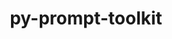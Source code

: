 ---
title: "py-prompt-toolkit"
layout: cache
categories: [package, develop]
meta: {"compilers": ["none"], "num_specs": 40, "num_specs_by_stack": {"data-vis-sdk": 10, "e4s": 10, "e4s-neoverse-v2": 10, "radiuss": 10, "root": 40}, "oss": ["ubuntu18.04", "ubuntu20.04", "ubuntu22.04"], "platforms": ["linux"], "stacks": ["data-vis-sdk", "e4s", "e4s-neoverse-v2", "radiuss", "root"], "targets": ["neoverse_v2", "x86_64_v3"], "versions": ["3.0.43"]}
spec_details: [{"compiler": "none", "hash": "2mbgu4qclrc5jrqel4jpygquzvpdsdwe", "os": "ubuntu22.04", "platform": "linux", "size": "-", "stacks": ["e4s", "root"], "target": "x86_64_v3", "variants": ["build_system=python_pip"], "versions": ["3.0.43"]}, {"compiler": "none", "hash": "2pgpfkv6qvgqxq7av7guh6u6fxmj46xz", "os": "ubuntu18.04", "platform": "linux", "size": "-", "stacks": ["radiuss", "root"], "target": "x86_64_v3", "variants": ["build_system=python_pip"], "versions": ["3.0.43"]}, {"compiler": "none", "hash": "3gqouje5iysa5fzduuvzcvhm3xp7x2jc", "os": "ubuntu22.04", "platform": "linux", "size": "-", "stacks": ["e4s-neoverse-v2", "root"], "target": "neoverse_v2", "variants": ["build_system=python_pip"], "versions": ["3.0.43"]}, {"compiler": "none", "hash": "3tcdagk733fs26behlu6dysw23ns6etr", "os": "ubuntu20.04", "platform": "linux", "size": "-", "stacks": ["data-vis-sdk", "root"], "target": "x86_64_v3", "variants": ["build_system=python_pip"], "versions": ["3.0.43"]}, {"compiler": "none", "hash": "4sizh7gky3lipdf5isnwigtu3ibl5pin", "os": "ubuntu22.04", "platform": "linux", "size": "-", "stacks": ["e4s", "root"], "target": "x86_64_v3", "variants": ["build_system=python_pip"], "versions": ["3.0.43"]}, {"compiler": "none", "hash": "5bgkylswh4wfpk6zxnw3tswzstltxmfs", "os": "ubuntu22.04", "platform": "linux", "size": "-", "stacks": ["e4s-neoverse-v2", "root"], "target": "neoverse_v2", "variants": ["build_system=python_pip"], "versions": ["3.0.43"]}, {"compiler": "none", "hash": "5ietueijrrejojujrgkits7zgsutsihf", "os": "ubuntu22.04", "platform": "linux", "size": "-", "stacks": ["e4s-neoverse-v2", "root"], "target": "neoverse_v2", "variants": ["build_system=python_pip"], "versions": ["3.0.43"]}, {"compiler": "none", "hash": "5p5hdt3s4e2g2hulsndmhh6incuyan44", "os": "ubuntu22.04", "platform": "linux", "size": "-", "stacks": ["e4s-neoverse-v2", "root"], "target": "neoverse_v2", "variants": ["build_system=python_pip"], "versions": ["3.0.43"]}, {"compiler": "none", "hash": "5t5tdj627pw6gqs2qkwdv2n3szqzekre", "os": "ubuntu18.04", "platform": "linux", "size": "-", "stacks": ["radiuss", "root"], "target": "x86_64_v3", "variants": ["build_system=python_pip"], "versions": ["3.0.43"]}, {"compiler": "none", "hash": "6nafmblcbwxibuc7dpoyphhf4jqppyjv", "os": "ubuntu20.04", "platform": "linux", "size": "-", "stacks": ["data-vis-sdk", "root"], "target": "x86_64_v3", "variants": ["build_system=python_pip"], "versions": ["3.0.43"]}, {"compiler": "none", "hash": "a7jfskmy2kjjylscjjawr4fjjp5kyxtp", "os": "ubuntu22.04", "platform": "linux", "size": "-", "stacks": ["e4s", "root"], "target": "x86_64_v3", "variants": ["build_system=python_pip"], "versions": ["3.0.43"]}, {"compiler": "none", "hash": "aernidx7bup2bgkpsmzhbdnrhikkgmcq", "os": "ubuntu22.04", "platform": "linux", "size": "-", "stacks": ["e4s-neoverse-v2", "root"], "target": "neoverse_v2", "variants": ["build_system=python_pip"], "versions": ["3.0.43"]}, {"compiler": "none", "hash": "atumrsyw3qzy2n5p5mppchltnwzmatn3", "os": "ubuntu18.04", "platform": "linux", "size": "-", "stacks": ["radiuss", "root"], "target": "x86_64_v3", "variants": ["build_system=python_pip"], "versions": ["3.0.43"]}, {"compiler": "none", "hash": "bfq4w2qhjeoa2xydwyfzxzfgvcfrlo7h", "os": "ubuntu18.04", "platform": "linux", "size": "-", "stacks": ["radiuss", "root"], "target": "x86_64_v3", "variants": ["build_system=python_pip"], "versions": ["3.0.43"]}, {"compiler": "none", "hash": "cepnll5nqhmcm77xudus3d6qdqp253r3", "os": "ubuntu20.04", "platform": "linux", "size": "-", "stacks": ["data-vis-sdk", "root"], "target": "x86_64_v3", "variants": ["build_system=python_pip"], "versions": ["3.0.43"]}, {"compiler": "none", "hash": "d44semxzobj6jni34bsiy7ob6qu3wdyy", "os": "ubuntu22.04", "platform": "linux", "size": "-", "stacks": ["e4s", "root"], "target": "x86_64_v3", "variants": ["build_system=python_pip"], "versions": ["3.0.43"]}, {"compiler": "none", "hash": "dyjazmodtdr77jvgw7fh3mbcojs7iedr", "os": "ubuntu22.04", "platform": "linux", "size": "-", "stacks": ["e4s-neoverse-v2", "root"], "target": "neoverse_v2", "variants": ["build_system=python_pip"], "versions": ["3.0.43"]}, {"compiler": "none", "hash": "fb7g5gabgsaieawxwbatb5lnw3pgu2hs", "os": "ubuntu20.04", "platform": "linux", "size": "-", "stacks": ["data-vis-sdk", "root"], "target": "x86_64_v3", "variants": ["build_system=python_pip"], "versions": ["3.0.43"]}, {"compiler": "none", "hash": "fkda2uye6p5yhxv4bkgcf2auwxonjbpa", "os": "ubuntu18.04", "platform": "linux", "size": "-", "stacks": ["radiuss", "root"], "target": "x86_64_v3", "variants": ["build_system=python_pip"], "versions": ["3.0.43"]}, {"compiler": "none", "hash": "fuslc3gujirofhxz75o2s5y5zsthjaip", "os": "ubuntu20.04", "platform": "linux", "size": "-", "stacks": ["data-vis-sdk", "root"], "target": "x86_64_v3", "variants": ["build_system=python_pip"], "versions": ["3.0.43"]}, {"compiler": "none", "hash": "hrmgzzzuwtm2taguyrbmpmwlanu7xprs", "os": "ubuntu22.04", "platform": "linux", "size": "-", "stacks": ["e4s", "root"], "target": "x86_64_v3", "variants": ["build_system=python_pip"], "versions": ["3.0.43"]}, {"compiler": "none", "hash": "i35dqs45b2ayddcifvfdru32pptcohko", "os": "ubuntu18.04", "platform": "linux", "size": "-", "stacks": ["radiuss", "root"], "target": "x86_64_v3", "variants": ["build_system=python_pip"], "versions": ["3.0.43"]}, {"compiler": "none", "hash": "isvfdzo4k7bpqpx3aokajfq3s4au6rkw", "os": "ubuntu22.04", "platform": "linux", "size": "-", "stacks": ["e4s-neoverse-v2", "root"], "target": "neoverse_v2", "variants": ["build_system=python_pip"], "versions": ["3.0.43"]}, {"compiler": "none", "hash": "k4o6d6j4uvuni6qprkiqmsj6v5rk6o6b", "os": "ubuntu22.04", "platform": "linux", "size": "-", "stacks": ["e4s-neoverse-v2", "root"], "target": "neoverse_v2", "variants": ["build_system=python_pip"], "versions": ["3.0.43"]}, {"compiler": "none", "hash": "ktplz3iooioba75qc5gnmsy2owkugdg2", "os": "ubuntu20.04", "platform": "linux", "size": "-", "stacks": ["data-vis-sdk", "root"], "target": "x86_64_v3", "variants": ["build_system=python_pip"], "versions": ["3.0.43"]}, {"compiler": "none", "hash": "l5ecn7jd7ss2akwig5urx277hixxswpb", "os": "ubuntu20.04", "platform": "linux", "size": "-", "stacks": ["data-vis-sdk", "root"], "target": "x86_64_v3", "variants": ["build_system=python_pip"], "versions": ["3.0.43"]}, {"compiler": "none", "hash": "lms5b3jqmlzuxza4npncdbxrz66uhmjw", "os": "ubuntu18.04", "platform": "linux", "size": "-", "stacks": ["radiuss", "root"], "target": "x86_64_v3", "variants": ["build_system=python_pip"], "versions": ["3.0.43"]}, {"compiler": "none", "hash": "ln2ykzemiiiy427gc7qhqbs7yfvrurxu", "os": "ubuntu22.04", "platform": "linux", "size": "-", "stacks": ["e4s", "root"], "target": "x86_64_v3", "variants": ["build_system=python_pip"], "versions": ["3.0.43"]}, {"compiler": "none", "hash": "loipyp6gznj7w6qqg7ksmc5qfpp4bxnv", "os": "ubuntu22.04", "platform": "linux", "size": "-", "stacks": ["e4s", "root"], "target": "x86_64_v3", "variants": ["build_system=python_pip"], "versions": ["3.0.43"]}, {"compiler": "none", "hash": "pfigi4656mlghcnzygu7lrg5t7osdrqr", "os": "ubuntu18.04", "platform": "linux", "size": "-", "stacks": ["radiuss", "root"], "target": "x86_64_v3", "variants": ["build_system=python_pip"], "versions": ["3.0.43"]}, {"compiler": "none", "hash": "pssrunkhoidz7owgktays2zduphydwgp", "os": "ubuntu18.04", "platform": "linux", "size": "-", "stacks": ["radiuss", "root"], "target": "x86_64_v3", "variants": ["build_system=python_pip"], "versions": ["3.0.43"]}, {"compiler": "none", "hash": "qazpeqmpkeibgmkvrpzyflnxir4odhru", "os": "ubuntu18.04", "platform": "linux", "size": "-", "stacks": ["radiuss", "root"], "target": "x86_64_v3", "variants": ["build_system=python_pip"], "versions": ["3.0.43"]}, {"compiler": "none", "hash": "qn4l4ezev3ksfellxylpr4e2cpb5vtid", "os": "ubuntu20.04", "platform": "linux", "size": "-", "stacks": ["data-vis-sdk", "root"], "target": "x86_64_v3", "variants": ["build_system=python_pip"], "versions": ["3.0.43"]}, {"compiler": "none", "hash": "spf6dleeiw3is45o52qxx3xyt2ivziu2", "os": "ubuntu20.04", "platform": "linux", "size": "-", "stacks": ["data-vis-sdk", "root"], "target": "x86_64_v3", "variants": ["build_system=python_pip"], "versions": ["3.0.43"]}, {"compiler": "none", "hash": "uzyvrbzesadcrds6bci7p5mschxgy63g", "os": "ubuntu22.04", "platform": "linux", "size": "-", "stacks": ["e4s", "root"], "target": "x86_64_v3", "variants": ["build_system=python_pip"], "versions": ["3.0.43"]}, {"compiler": "none", "hash": "vuysoowpbvjrgm3e276pqazmahy4kp2o", "os": "ubuntu22.04", "platform": "linux", "size": "-", "stacks": ["e4s", "root"], "target": "x86_64_v3", "variants": ["build_system=python_pip"], "versions": ["3.0.43"]}, {"compiler": "none", "hash": "vwma2fdeimiwtjtipk34t3lkljtiiaog", "os": "ubuntu20.04", "platform": "linux", "size": "-", "stacks": ["data-vis-sdk", "root"], "target": "x86_64_v3", "variants": ["build_system=python_pip"], "versions": ["3.0.43"]}, {"compiler": "none", "hash": "wajmq4qbu3h334lweqms5hhysqk5yylw", "os": "ubuntu22.04", "platform": "linux", "size": "-", "stacks": ["e4s-neoverse-v2", "root"], "target": "neoverse_v2", "variants": ["build_system=python_pip"], "versions": ["3.0.43"]}, {"compiler": "none", "hash": "we22n4jvski5uzf7e4r6nrac3uhtr3cr", "os": "ubuntu22.04", "platform": "linux", "size": "-", "stacks": ["e4s", "root"], "target": "x86_64_v3", "variants": ["build_system=python_pip"], "versions": ["3.0.43"]}, {"compiler": "none", "hash": "x74gk5mm5h676ms6d4tgih5hdneidlpa", "os": "ubuntu22.04", "platform": "linux", "size": "-", "stacks": ["e4s-neoverse-v2", "root"], "target": "neoverse_v2", "variants": ["build_system=python_pip"], "versions": ["3.0.43"]}]
---